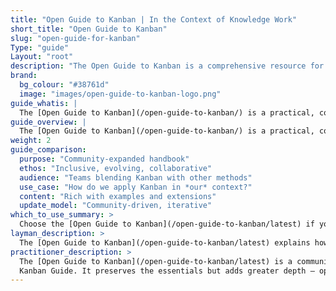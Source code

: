 ```yaml
---
title: "Open Guide to Kanban | In the Context of Knowledge Work"
short_title: "Open Guide to Kanban"
slug: "open-guide-for-kanban"
Type: "guide"
Layout: "root"
description: "The Open Guide to Kanban is a comprehensive resource for understanding and implementing Kanban in knowledge work contexts. It covers principles, practices, and real-world applications of Kanban to enhance workflow efficiency and team collaboration."
brand:
  bg_colour: "#38761d"
  image: "images/open-guide-to-kanban-logo.png"
guide_whatis: |
  The [Open Guide to Kanban](/open-guide-to-kanban/) is a practical, community-curated reference for using Kanban in knowledge work. It defines the essential practices, measures, and language for designing, running, and improving Kanban systems. Built on the foundations of the [Kanban Guide (2025)](/history/kanban-guide-2025/), this guide expands its applicability across industries and team contexts, while remaining open and adaptable. It is intended to support organisations seeking clarity, consistency, and effectiveness in how they manage the flow of value.
guide_overview: |
  The [Open Guide to Kanban](/open-guide-to-kanban/) is a practical, community-curated reference for using Kanban in knowledge work. It defines the essential practices, measures, and language for designing, running, and improving Kanban systems.
weight: 2
guide_comparison:
  purpose: "Community-expanded handbook"
  ethos: "Inclusive, evolving, collaborative"
  audience: "Teams blending Kanban with other methods"
  use_case: "How do we apply Kanban in *our* context?"
  content: "Rich with examples and extensions"
  update_model: "Community-driven, iterative"
which_to_use_summary: >
  Choose the [Open Guide to Kanban](/open-guide-to-kanban/latest) if you're working across methods or want more context and flexibility. It's well-suited to those with Agile or Scrum experience who want to adapt Kanban to their environment.
layman_description: >
  The [Open Guide to Kanban](/open-guide-to-kanban/latest) explains how to use Kanban and improve it over time. It gives more examples, tools, and ideas than the basic guide, and works well with other methods like Scrum. It’s made by a wider community and helps people apply Kanban in different situations, especially where teams or organisations want more than just the basics.
practitioner_description: >
  The [Open Guide to Kanban](/open-guide-to-kanban/latest) is a community-curated reference that expands on the core
  Kanban Guide. It preserves the essentials but adds greater depth — optional practices,   richer metrics, and practical integration with other methods like Scrum and Lean. Designed for practitioners applying Kanban in real-world, cross-method scenarios, it offers adaptable guidance to improve flow, outcomes, and collaboration. It’s particularly useful for coaches, consultants, and teams working in complex, evolving systems.
---
```

